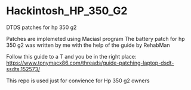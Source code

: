 # Hackintosh_HP_350_G2

DTDS patches for hp 350 g2

Patches are implemeted using Maciasl program
The battery patch for hp 350 g2 was written by me with the help of the guide by RehabMan

Follow this guide to a T and you be in the right place: https://www.tonymacx86.com/threads/guide-patching-laptop-dsdt-ssdts.152573/

This repo is used just for convience for Hp 350 g2 owners
